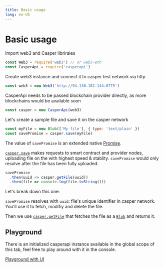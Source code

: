 ```yaml
---
title: Basic usage
lang: en-US
---
```


# Basic usage

Import web3 and Casper libriraies
```js
const Web3 = require('web3') // or web3-eth
const CasperApi = require('casperapi')
```

Create web3 instance and connect it to casper test network via http
```js
const web3 = new Web3('http://94.130.182.144:8775')
```

CasperApi needs to be passed blockchain provider directly, as more blockchains would be available soon
```js
const casper = new CasperApi(web3)
```

Let's create a sample file and save it on the casper network
```js
const myFile = new Blob(['My file'], { type: 'text/plain' })
const savePromise = casper.save(myFile)
```
The value of `savePromise` is an extended native [Promise][using-promises].

[`casper.save`](/api/#casper-save) makes requests to smart contract and provider nodes, uploading file on the with highest speed & stablity. `savePromise` would only resolve after the file has been fully uploaded.

```js
savePromise
  .then(uuid => casper.getFile(uuid))
  .then(file => console.log(file.toString()))
```
Let's break down this one:

`savePromise` resolves with `uuid`: file's unique identifier in casper network.
You'll use it to fetch, modifiy and delete the file.

Then we use [`casper.getFile`](/api/#casper-getFile) that fetches the file as a [`Blob`](https://developer.mozilla.org/en-US/docs/Web/API/Blob) and returns it.

## Playground
There is an initialized casperapi instance available in the global scope of this tab, feel free to play around with it in the console.

<client-only>
  <utils-playground />
</client-only>

[Playground with UI][playground]

[using-promises]: https://developer.mozilla.org/en-US/docs/Web/JavaScript/Guide/Using_promises
[playground]: http://docs.casperproject.io/browser-playground.html